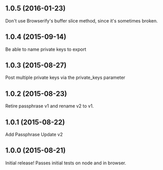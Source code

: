 ## 1.0.5 (2016-01-23)

Don't use Browserify's buffer slice method, since it's sometimes
broken.

## 1.0.4 (2015-09-14)

Be able to name private keys to export

## 1.0.3 (2015-08-27)

Post multiple private keys via the private_keys parameter

## 1.0.2 (2015-08-23)

Retire passphrase v1 and rename v2 to v1.

## 1.0.1 (2015-08-22)

Add Passphrase Update v2

## 1.0.0 (2015-08-21)

Initial release! Passes initial tests on node and in browser.
